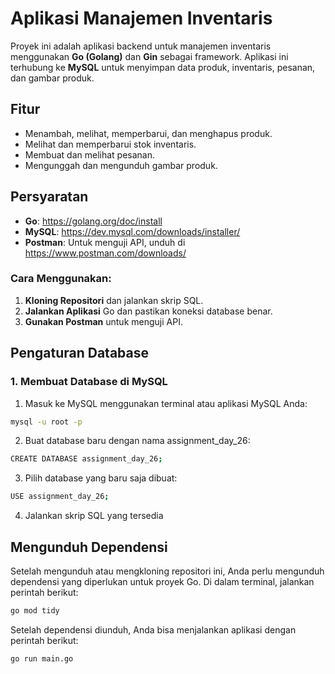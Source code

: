 # Aplikasi Manajemen Inventaris

Proyek ini adalah aplikasi backend untuk manajemen inventaris menggunakan **Go (Golang)** dan **Gin** sebagai framework. Aplikasi ini terhubung ke **MySQL** untuk menyimpan data produk, inventaris, pesanan, dan gambar produk.

## Fitur

- Menambah, melihat, memperbarui, dan menghapus produk.
- Melihat dan memperbarui stok inventaris.
- Membuat dan melihat pesanan.
- Mengunggah dan mengunduh gambar produk.

## Persyaratan

- **Go**: https://golang.org/doc/install
- **MySQL**: https://dev.mysql.com/downloads/installer/
- **Postman**: Untuk menguji API, unduh di https://www.postman.com/downloads/

### Cara Menggunakan:

1. **Kloning Repositori** dan jalankan skrip SQL.
2. **Jalankan Aplikasi** Go dan pastikan koneksi database benar.
3. **Gunakan Postman** untuk menguji API.

## Pengaturan Database

### 1. **Membuat Database di MySQL**

1. Masuk ke MySQL menggunakan terminal atau aplikasi MySQL Anda:

```bash
mysql -u root -p
```

2. Buat database baru dengan nama assignment_day_26:

```bash
CREATE DATABASE assignment_day_26;
```

3. Pilih database yang baru saja dibuat:

```bash
USE assignment_day_26;
```

4. Jalankan skrip SQL yang tersedia

## Mengunduh Dependensi

Setelah mengunduh atau mengkloning repositori ini, Anda perlu mengunduh dependensi yang diperlukan untuk proyek Go. Di dalam terminal, jalankan perintah berikut:

```bash
go mod tidy
```

Setelah dependensi diunduh, Anda bisa menjalankan aplikasi dengan perintah berikut:

```bash
go run main.go
```
